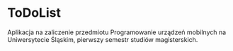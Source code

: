 # ToDoList
Aplikacja na zaliczenie przedmiotu Programowanie urządzeń mobilnych na Uniwersytecie Śląskim, pierwszy semestr studiów magisterskich.

